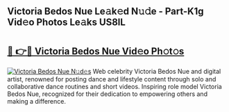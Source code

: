 ## Victoria Bedos Nue Le𝚊k𝚎d N𝚞𝚍e - Part-K1g Vid𝚎o Photos Le𝚊ks US8lL

# <h2><a href="http://fb4y4l6.evod.top/?m=Victoria+Bedos+Nue">🔗 👉🔴 Victoria Bedos Nue Vid𝚎o Ph𝚘t𝚘s</a></h2>

[![Victoria Bedos Nue N𝚞d𝚎s](https://i.imgur.com/8V9OHl7.gif)](http://fb4y4l6.evod.top/?m=Victoria+Bedos+Nue)
Web celebrity Victoria Bedos Nue and digital artist, renowned for posting dance and lifestyle content through solo and collaborative dance routines and short videos. Inspiring role model Victoria Bedos Nue, recognized for their dedication to empowering others and making a difference. 
